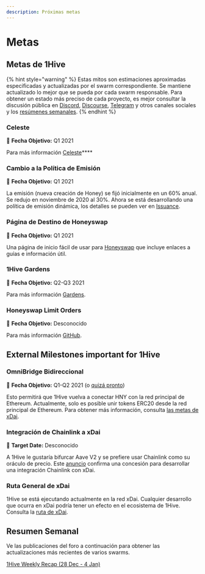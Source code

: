 ```yaml
---
description: Próximas metas
---
```


# Metas

## Metas de 1Hive

{% hint style="warning" %}
Estas mitos son estimaciones aproximadas especificadas y actualizadas por el swarm correspondiente. Se mantiene actualizado lo mejor que se pueda por cada swarm responsable. Para obtener un estado más preciso de cada proyecto, es mejor consultar la discusión pública en [Discord](https://discord.com/invite/P4rRDUKTAU), [Discourse](https://forum.1hive.org/), [Telegram](https://t.me/honeyswapDEX) y otros canales sociales y los [resúmenes semanales](metas.md#resumen-semanal). 
{% endhint %}

### **Celeste**

🎯 **Fecha Objetivo:** Q1 2021

Para más información [Celeste](celeste.md)\*\*\*\*

### **Cambio a la Política de Emisión**

🎯 **Fecha Objetivo:** Q1 2021

La emisión \(nueva creación de Honey\) se fijó inicialmente en un 60% anual. Se redujo en noviembre de 2020 al 30%. Ahora se está desarrollando una política de emisión dinámica, los detalles se pueden ver en [Issuance](honey/mejoras-planificadas.md#politica-de-emision-dinamica).

### **Página de Destino de Honeyswap**

🎯 **Fecha Objetivo:** Q1 2021

Una página de inicio fácil de usar para [Honeyswap](honeyswap/) que incluye enlaces a guías e información útil. 

### 1Hive Gardens

🎯 **Fecha Objetivo:** Q2-Q3 2021

Para más información [Gardens](gardens.md).

### **Honeyswap Limit Orders**

🎯 **Fecha Objetivo:** Desconocido

Para más información [GitHub](https://github.com/1Hive/honeyswap-limit-order-contracts).

## External Milestones important for 1Hive

### OmniBridge Bidireccional

🎯 **Fecha Objetivo:** Q1-Q2 2021 \(o [quizá pronto](https://forum.1hive.org/t/easy-hny-xdai-mainnet-bridge-idea/1436/12)\)

Esto permitirá que 1Hive vuelva a conectar HNY con la red principal de Ethereum. Actualmente, solo es posible unir tokens ERC20 desde la red principal de Ethereum. Para obtener más información, consulta [las metas de xDai](https://www.xdaichain.com/about-xdai/roadmap#omnibridge-phase-2).

### Integración de Chainlink a xDai

🎯 **Target Date:** Desconocido

A 1Hive le gustaría bifurcar Aave V2 y se prefiere usar Chainlink como su oráculo de precio. Este [anuncio](https://blog.chain.link/protofire-receives-a-chainlink-community-grant-for-an-integration-with-xdai/) confirma una concesión para desarrollar una integración Chainlink con xDai. 

### Ruta General de xDai 

1Hive se está ejecutando actualmente en la red xDai. Cualquier desarrollo que ocurra en xDai podría tener un efecto en el ecosistema de 1Hive. Consulta la [ruta de xDai](https://www.xdaichain.com/about-xdai/roadmap).

## Resumen Semanal

Ve las publicaciones del foro a continuación para obtener las actualizaciones más recientes de varios swarms. 

[1Hive Weekly Recap \(28 Dec - 4 Jan\)](https://forum.1hive.org/t/1hive-weekly-recap-cw-52-28-dec-4-jan/1765) 

